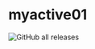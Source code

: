 # myactive01

![GitHub all releases](https://img.shields.io/github/downloads/YomiXVII/myactive01/total?logo=GitHub&logoColor=%230084ff)
